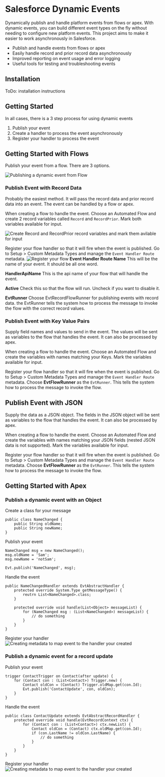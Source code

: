 # Salesforce Dynamic Events

Dynamically publish and handle platform events from flows or apex. With dynamic events, you can build different event types on the fly without needing to configure new platform events. This project aims to make it easier to work asynchronously in Salesforce.

-   Publish and handle events from flows or apex
-   Easily handle record and prior record data asynchronously
-   Improved reporting on event usage and error logging
-   Useful tools for testing and troubleshooting events

## Installation

ToDo: installation instructions

## Getting Started

In all cases, there is a 3 step process for using dynamic events

1. Publish your event
2. Create a handler to process the event asynchronously
3. Register your handler to process the event

## Getting Started with Flows

Publish your event from a flow. There are 3 options.

![Publishing a dynamic event from Flow](/markdown_content/publishFromFlow.png)

### Publish Event with Record Data

Probably the easiest method. It will pass the record data and prior record data into an event. The event can be handled by a flow or apex.

When creating a flow to handle the event. Choose an Automated Flow and create 2 record variables called `Record` and `RecordPrior`. Mark both variables available for input.

![Create Record and RecordPrior record variables and mark them avilable for input](/markdown_content/createRecordVariables.png)

Register your flow handler so that it will fire when the event is published. Go to Setup > Custom Metadata Types and manage the `Event Handler Route` metadata.
![Register your flow](/markdown_content/registerRecordFlow.png)
**Event Handler Route Name** This will be the name of your event. It should be all one word.

**HandlerApiName** This is the api name of your flow that will handle the event.

**Active** Check this so that the flow will run. Uncheck if you want to disable it.

**EvtRunner** Choose EvtRecordFlowRunner for publishing events with record data. the EvtRunner tells the system how to process the message to invoke the flow with the correct record values.

### Publish Event with Key Value Pairs

Supply field names and values to send in the event. The values will be sent as variables to the flow that handles the event. It can also be processed by apex.

When creating a flow to handle the event. Choose an Automated Flow and create the variables with names matching your Keys. Mark the variables available for input.

Register your flow handler so that it will fire when the event is published. Go to Setup > Custom Metadata Types and manage the `Event Handler Route` metadata. Choose **EvtFlowRunner** as the `EvtRunner`. This tells the system how to process the message to invoke the flow.

## Publish Event with JSON

Supply the data as a JSON object. The fields in the JSON object will be sent as variables to the flow that handles the event. It can also be processed by apex.

When creating a flow to handle the event. Choose an Automated Flow and create the variables with names matching your JSON fields (nested JSON data is not supported). Mark the variables available for input.

Register your flow handler so that it will fire when the event is published. Go to Setup > Custom Metadata Types and manage the `Event Handler Route` metadata. Choose **EvtFlowRunner** as the `EvtRunner`. This tells the system how to process the message to invoke the flow.

## Getting Started with Apex

### Publish a dynamic event with an Object

Create a class for your message

```apex
public class NameChanged {
    public String oldName;
    public String newName;
}
```

Publish your event

```apex
NameChanged msg = new NameChanged();
msg.oldName = 'Sam';
msg.newName = 'notSam';

Evt.publish('NameChanged', msg);
```

Handle the event

```apex
public NameChangedHandler extends EvtAbstractHandler {
    protected override System.Type getMessageType() {
        reutrn List<NameChanged>.class;
    }

    protected override void handle(List<Object> messageList) {
        for (NameChanged msg : (List<NameChanged>) messageList) {
            // do something
        }
    }
}
```

Register your handler
![Creating metadata to map event to the handler your created](/markdown_content/registerNameChanged.png)

### Publish a dynamic event for a record update

Publish your event

```apex
trigger ContactTrigger on Contact(after update) {
    for (Contact con : (List<Contact>) Trigger.new) {
        Contact oldCon = (Contact) Trigger.oldMap.get(con.Id);
        Evt.publish('ContactUpdate', con, oldCon);
    }
}
```

Handle the event

```apex
public class ContactUpdate extends EvtAbstractRecordHandler {
    protected override void handle(EvtRecordContext ctx) {
        for (Contact con : (List<Contact>) ctx.newList) {
            Contact oldCon = (Contact) ctx.oldMap.get(con.Id);
            if (con.LastName != oldCon.LastName) {
                // do something
            }
        }
    }
}
```

Register your handler
![Creating metadata to map event to the handler your created](/markdown_content/registerContactUpdate.png)
